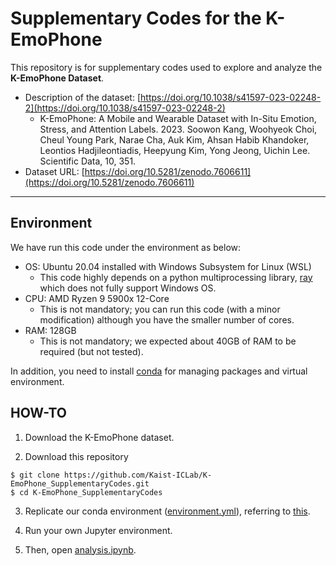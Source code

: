 # Supplementary Codes for the K-EmoPhone

This repository is for supplementary codes used to explore and analyze the **K-EmoPhone Dataset**.

* Description of the dataset: [https://doi.org/10.1038/s41597-023-02248-2](https://doi.org/10.1038/s41597-023-02248-2)
  * K-EmoPhone: A Mobile and Wearable Dataset with In-Situ Emotion, Stress, and Attention Labels. 2023. Soowon Kang, Woohyeok Choi, Cheul Young Park, Narae Cha, Auk Kim, Ahsan Habib Khandoker, Leontios Hadjileontiadis, Heepyung Kim, Yong Jeong, Uichin Lee. Scientific Data, 10, 351. 
* Dataset URL: [https://doi.org/10.5281/zenodo.7606611](https://doi.org/10.5281/zenodo.7606611)

---
## Environment
We have run this code under the environment as below:
* OS: Ubuntu 20.04 installed with Windows Subsystem for Linux (WSL)
    * This code highly depends on a python multiprocessing library, [ray](https://www.ray.io/) which does not fully support Windows OS.
* CPU: AMD Ryzen 9 5900x 12-Core
    * This is not mandatory; you can run this code (with a minor modification) although you have the smaller number of cores.
* RAM: 128GB
    * This is not mandatory; we expected about 40GB of RAM to be required (but not tested).

In addition, you need to install [conda](https://conda.io/projects/conda/en/latest/index.html#) for managing packages and virtual environment.

## HOW-TO
1. Download the K-EmoPhone dataset.

2. Download this repository
```console
$ git clone https://github.com/Kaist-ICLab/K-EmoPhone_SupplementaryCodes.git
$ cd K-EmoPhone_SupplementaryCodes
```
3. Replicate our conda environment ([environment.yml](https://github.com/Kaist-ICLab/K-EmoPhone_SupplementaryCodes/blob/main/environment.yml)), referring to [this](https://conda.io/projects/conda/en/latest/user-guide/tasks/manage-environments.html#create-env-from-file).

4. Run your own Jupyter environment.

5. Then, open [analysis.ipynb](https://github.com/Kaist-ICLab/K-EmoPhone_SupplementaryCodes/blob/main/analysis.ipynb).

